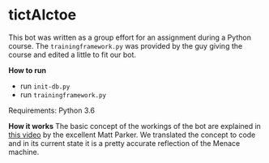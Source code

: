 # tictAIctoe

This bot was written as a group effort for an assignment during a Python course. 
The `trainingframework.py` was provided by the guy giving the course and edited a little to fit our bot. 

**How to run**
- run `init-db.py`
- run `trainingframework.py`

Requirements:
Python 3.6

**How it works**
The basic concept of the workings of the bot are explained in [this video](https://www.youtube.com/watch?v=R9c-_neaxeU) by the excellent Matt Parker. We translated the concept to code and in its current state it is a pretty accurate reflection of the Menace machine.

